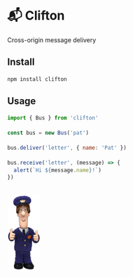 # 📬 Clifton

Cross-origin message delivery

## Install

```bash
npm install clifton
```

## Usage

```js
import { Bus } from 'clifton'

const bus = new Bus('pat')

bus.deliver('letter', { name: 'Pat' })

bus.receive('letter', (message) => {
  alert(`Hi ${message.name}!`)
})
```

<br>
<img src="https://raw.githubusercontent.com/nexxtmove/clifton/pat/pat.png" width="75" alt="Pat Clifton"/>
